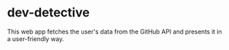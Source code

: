 # dev-detective
This web app fetches the user's data from the GitHub API and presents it in a user-friendly way.
